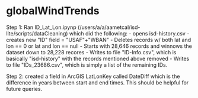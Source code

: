 # globalWindTrends
Step 1: Ran ID_Lat_Lon.ipynp (/users/a/a/aametcal/isd-lite/scripts/dataCleaning) 
    which did the following:
    - opens isd-history.csv
    - creates new "ID" field = "USAF"+"WBAN"
    -  Deletes records w/ both lat and lon == 0 or lat and lon == null
    - Starts with 28,646 records and winnows the dataset down to 28,228 recores
    - Writes to file "ID-Info.csv", which is basically "isd-history" with the records mentioned above
    removed
    - Writes to file "IDs_23686.csv", which is simply a list of the remaining IDs.

Step 2: created a field in ArcGIS LatLonKey called DateDiff which is the difference in years between start and
    end times.  This should be helpful for future queries.
